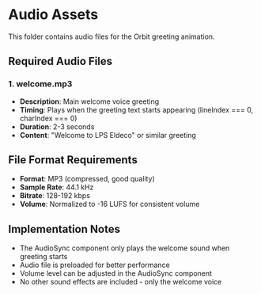 # Audio Assets

This folder contains audio files for the Orbit greeting animation.

## Required Audio Files

### 1. welcome.mp3
- **Description**: Main welcome voice greeting
- **Timing**: Plays when the greeting text starts appearing (lineIndex === 0, charIndex === 0)
- **Duration**: 2-3 seconds
- **Content**: "Welcome to LPS Eldeco" or similar greeting

## File Format Requirements
- **Format**: MP3 (compressed, good quality)
- **Sample Rate**: 44.1 kHz
- **Bitrate**: 128-192 kbps
- **Volume**: Normalized to -16 LUFS for consistent volume

## Implementation Notes
- The AudioSync component only plays the welcome sound when greeting starts
- Audio file is preloaded for better performance
- Volume level can be adjusted in the AudioSync component
- No other sound effects are included - only the welcome voice